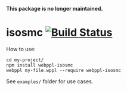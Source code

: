 **This package is no longer maintained.**

# isosmc [![Build Status](https://travis-ci.org/stuhlmueller/isosmc.svg?branch=master)](https://travis-ci.org/stuhlmueller/isosmc)

How to use:

    cd my-project/
    npm install webppl-isosmc
    webppl my-file.wppl --require webppl-isosmc

See `examples/` folder for use cases.
